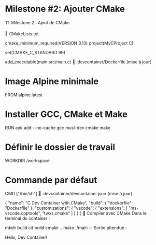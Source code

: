 # Milestone #2:  Ajouter CMake

🏗 Milestone 2 : Ajout de CMake

📄 CMakeLists.txt

cmake_minimum_required(VERSION 3.10)
project(MyCProject C)

set(CMAKE_C_STANDARD 99)

add_executable(main src/main.c)
📄 .devcontainer/Dockerfile (mise à jour)

# Image Alpine minimale
FROM alpine:latest

# Installer GCC, CMake et Make
RUN apk add --no-cache gcc musl-dev cmake make

# Définir le dossier de travail
WORKDIR /workspace

# Commande par défaut
CMD ["/bin/sh"]
📄 .devcontainer/devcontainer.json (mise à jour)

{
  "name": "C Dev Container with CMake",
  "build": {
    "dockerfile": "Dockerfile"
  },
  "customizations": {
    "vscode": {
      "extensions": [
        "ms-vscode.cpptools",
        "twxs.cmake"
      ]
    }
  }
}
🔹 Compiler avec CMake
Dans le terminal du container :

mkdir build
cd build
cmake ..
make
./main
✅ Sortie attendue :

Hello, Dev Container!

